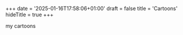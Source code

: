 +++
date = '2025-01-16T17:58:06+01:00'
draft = false
title = 'Cartoons'
hideTitle = true
+++

my cartoons